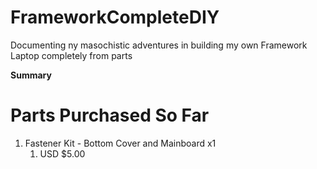 # FrameworkCompleteDIY
Documenting ny masochistic adventures in building my own Framework Laptop completely from parts

**Summary**

# Parts Purchased So Far
1. Fastener Kit - Bottom Cover and Mainboard x1
   1. USD $5.00
